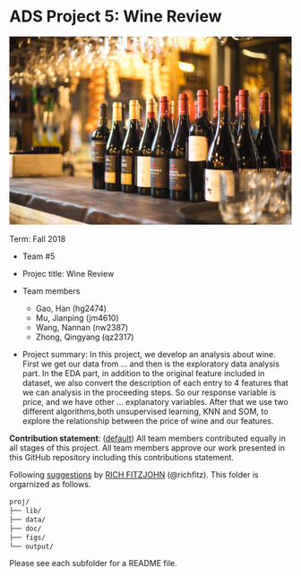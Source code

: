 # ADS Project 5:  Wine Review

![image](figs/wine.jpg)

Term: Fall 2018

+ Team #5

+ Projec title: Wine Review

+ Team members
	+ Gao, Han (hg2474)
	+ Mu, Jianping (jm4610)
	+ Wang, Nannan (nw2387)
	+ Zhong, Qingyang (qz2317)
	
+ Project summary: In this project, we develop an analysis about wine. First we get our data from ... and then is the exploratory data analysis part. In the EDA part, in addition to the original feature included in dataset, we also convert the description of each entry to 4 features that we can analysis in the proceeding steps. So our response variable is price, and we have other ... explanatory variables. After that we use two different algorithms,both unsupervised learning, KNN and SOM, to explore the relationship between the price of wine and our features.
	
**Contribution statement**: ([default](doc/a_note_on_contributions.md)) All team members contributed equally in all stages of this project. All team members approve our work presented in this GitHub repository including this contributions statement. 

Following [suggestions](http://nicercode.github.io/blog/2013-04-05-projects/) by [RICH FITZJOHN](http://nicercode.github.io/about/#Team) (@richfitz). This folder is orgarnized as follows.

```
proj/
├── lib/
├── data/
├── doc/
├── figs/
└── output/
```

Please see each subfolder for a README file.

